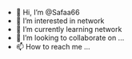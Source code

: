 - 👋 Hi, I’m @Safaa66
- 👀 I’m interested in network 
- 🌱 I’m currently learning network 
- 💞️ I’m looking to collaborate on ...
- 📫 How to reach me ...

<!---
Safaa66/Safaa66 is a ✨ special ✨ repository because its `README.md` (this file) appears on your GitHub profile.
You can click the Preview link to take a look at your changes.
--->
